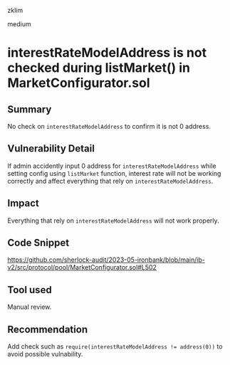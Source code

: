 zklim

medium

# interestRateModelAddress is not checked during listMarket() in MarketConfigurator.sol

## Summary
No check on `interestRateModelAddress` to confirm it is not 0 address.

## Vulnerability Detail
If admin accidently input 0 address for `interestRateModelAddress` while setting config using `listMarket` function, interest rate will not be working correctly and affect everything that rely on `interestRateModelAddress`.

## Impact
Everything that rely on `interestRateModelAddress` will not work properly.

## Code Snippet
https://github.com/sherlock-audit/2023-05-ironbank/blob/main/ib-v2/src/protocol/pool/MarketConfigurator.sol#L502

## Tool used
Manual review.

## Recommendation
Add check such as `require(interestRateModelAddress != address(0))` to avoid possible vulnability.
